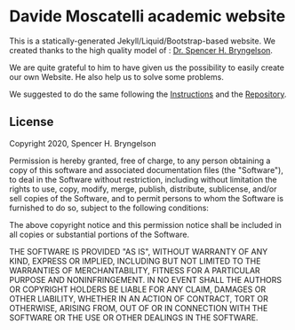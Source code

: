 # Davide Moscatelli academic website

This is a statically-generated Jekyll/Liquid/Bootstrap-based website. We created thanks to the high quality model of :
[Dr. Spencer H. Bryngelson](https://bryngelson-research.com/).

We are quite grateful to him to have given us the possibility to easily create our own Website. He also help us to solve some problems.

We suggested to do the same following the [Instructions](https://bryngelson-research.com/aboutwebsite.html) and the [Repository](https://github.com/sbryngelson/sbryngelson.github.io).

## License

Copyright 2020, Spencer H. Bryngelson

Permission is hereby granted, free of charge, to any person obtaining a copy of this software and associated documentation files (the "Software"), to deal in the Software without restriction, including without limitation the rights to use, copy, modify, merge, publish, distribute, sublicense, and/or sell copies of the Software, and to permit persons to whom the Software is furnished to do so, subject to the following conditions:

The above copyright notice and this permission notice shall be included in all copies or substantial portions of the Software.

THE SOFTWARE IS PROVIDED "AS IS", WITHOUT WARRANTY OF ANY KIND, EXPRESS OR IMPLIED, INCLUDING BUT NOT LIMITED TO THE WARRANTIES OF MERCHANTABILITY, FITNESS FOR A PARTICULAR PURPOSE AND NONINFRINGEMENT. IN NO EVENT SHALL THE AUTHORS OR COPYRIGHT HOLDERS BE LIABLE FOR ANY CLAIM, DAMAGES OR OTHER LIABILITY, WHETHER IN AN ACTION OF CONTRACT, TORT OR OTHERWISE, ARISING FROM, OUT OF OR IN CONNECTION WITH THE SOFTWARE OR THE USE OR OTHER DEALINGS IN THE SOFTWARE.
